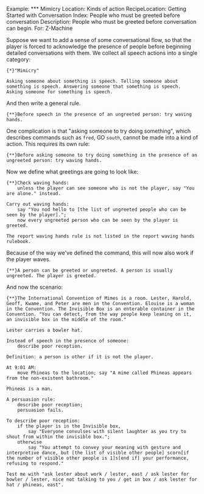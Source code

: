 Example: *** Mimicry
Location: Kinds of action
RecipeLocation: Getting Started with Conversation
Index: People who must be greeted before conversation
Description: People who must be greeted before conversation can begin.
For: Z-Machine

  
Suppose we want to add a sense of some conversational flow, so that the player is forced to acknowledge the presence of people before beginning detailed conversations with them. We collect all speech actions into a single category:

  

``` inform7
{*}"Mimicry"

Asking someone about something is speech. Telling someone about something is speech. Answering someone that something is speech. Asking someone for something is speech.
```

  
And then write a general rule.

  

``` inform7
{**}Before speech in the presence of an ungreeted person: try waving hands.
```

  
One complication is that "asking someone to try doing something", which describes commands such as ``fred``, GO ``south``, cannot be made into a kind of action. This requires its own rule:

  

``` inform7
{**}Before asking someone to try doing something in the presence of an ungreeted person: try waving hands.
```

  
Now we define what greetings are going to look like:

  

``` inform7
{**}Check waving hands:
	unless the player can see someone who is not the player, say "You are alone." instead.

Carry out waving hands:
	say "You nod hello to [the list of ungreeted people who can be seen by the player].";
	now every ungreeted person who can be seen by the player is greeted.

The report waving hands rule is not listed in the report waving hands rulebook.
```

  
Because of the way we've defined the command, this will now also work if the player waves.

  

``` inform7
{**}A person can be greeted or ungreeted. A person is usually ungreeted. The player is greeted.
```

  
And now the scenario:

  

``` inform7
{**}The International Convention of Mimes is a room. Lester, Harold, Geoff, Kwame, and Peter are men in the Convention. Elouise is a woman in the Convention. The Invisible Box is an enterable container in the Convention. "You can detect, from the way people keep leaning on it, an invisible box in the middle of the room."

Lester carries a bowler hat.

Instead of speech in the presence of someone:
	describe poor reception.

Definition: a person is other if it is not the player.

At 9:01 AM:
	move Phineas to the location; say "A mime called Phineas appears from the non-existent bathroom."

Phineas is a man.

A persuasion rule:
	describe poor reception;
	persuasion fails.

To describe poor reception:
	if the player is in the Invisible box,
		say "Everyone convulses with silent laughter as you try to shout from within the invisible box.";
	otherwise
		say "You attempt to convey your meaning with gesture and interpretive dance, but [the list of visible other people] scorn[if the number of visible other people is 1]s[end if] your performance, refusing to respond."

Test me with "ask lester about work / lester, east / ask lester for bowler / lester, nice not talking to you / get in box / ask lester for hat / phineas, east".
```

